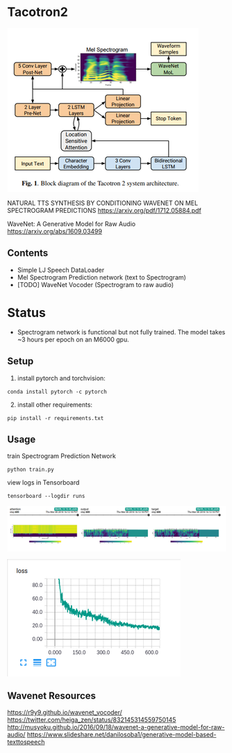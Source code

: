 # Tacotron2
![im](assets/tacotron2.png)

NATURAL TTS SYNTHESIS BY CONDITIONING WAVENET ON MEL SPECTROGRAM
PREDICTIONS
https://arxiv.org/pdf/1712.05884.pdf

WaveNet: A Generative Model for Raw Audio
https://arxiv.org/abs/1609.03499

## Contents
- Simple LJ Speech DataLoader
- Mel Spectrogram Prediction network (text to Spectrogram)
- [TODO] WaveNet Vocoder (Spectrogram to raw audio)

# Status
- Spectrogram network is functional but not fully trained.
The model takes ~3 hours per epoch on an M6000 gpu.


## Setup

1. install pytorch and torchvision:
```
conda install pytorch -c pytorch
```

2. install other requirements:
```
pip install -r requirements.txt
```
## Usage
train Spectrogram Prediction Network
```
python train.py
```

view logs in Tensorboard
```
tensorboard --logdir runs
```
![im](assets/tensorboard_images.png)

![im](assets/tensorboard_loss.png)


## Wavenet Resources

https://r9y9.github.io/wavenet_vocoder/
https://twitter.com/heiga_zen/status/832145314559750145
http://musyoku.github.io/2016/09/18/wavenet-a-generative-model-for-raw-audio/
https://www.slideshare.net/danilosoba1/generative-model-based-texttospeech



